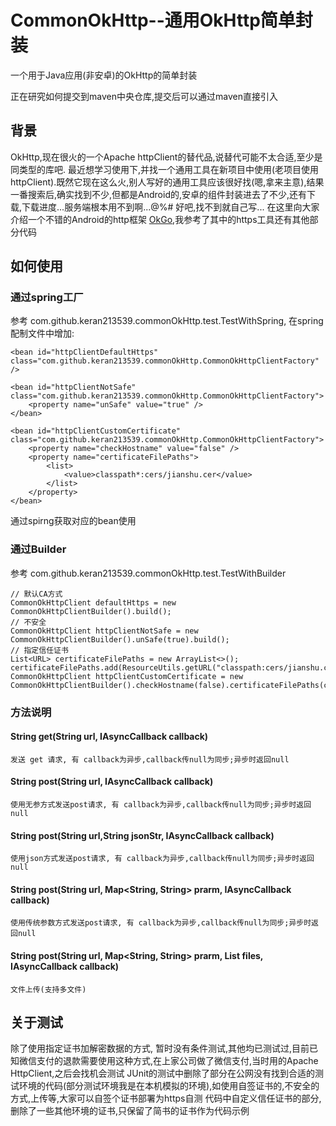 # CommonOkHttp--通用OkHttp简单封装
一个用于Java应用(非安卓)的OkHttp的简单封装

正在研究如何提交到maven中央仓库,提交后可以通过maven直接引入
## 背景
OkHttp,现在很火的一个Apache httpClient的替代品,说替代可能不太合适,至少是同类型的库吧.
最近想学习使用下,并找一个通用工具在新项目中使用(老项目使用httpClient).既然它现在这么火,别人写好的通用工具应该很好找(嗯,拿来主意),结果一番搜索后,确实找到不少,但都是Android的,安卓的组件封装进去了不少,还有下载,下载进度...服务端根本用不到啊...@%#$%#$ 好吧,找不到就自己写...
在这里向大家介绍一个不错的Android的http框架 [OkGo](https://github.com/jeasonlzy/okhttp-OkGo),我参考了其中的https工具还有其他部分代码
## 如何使用
### 通过spring工厂
参考 com.github.keran213539.commonOkHttp.test.TestWithSpring, 在spring 配制文件中增加:


	<bean id="httpClientDefaultHttps" class="com.github.keran213539.commonOkHttp.CommonOkHttpClientFactory" />
	
	<bean id="httpClientNotSafe" class="com.github.keran213539.commonOkHttp.CommonOkHttpClientFactory">
		<property name="unSafe" value="true" />
	</bean>
	
	<bean id="httpClientCustomCertificate" class="com.github.keran213539.commonOkHttp.CommonOkHttpClientFactory">
		<property name="checkHostname" value="false" />
		<property name="certificateFilePaths">
			<list>
				<value>classpath*:cers/jianshu.cer</value>
			</list>
		</property>
	</bean>
通过spirng获取对应的bean使用

### 通过Builder
参考 com.github.keran213539.commonOkHttp.test.TestWithBuilder

	// 默认CA方式
	CommonOkHttpClient defaultHttps = new CommonOkHttpClientBuilder().build();
	// 不安全
	CommonOkHttpClient httpClientNotSafe = new CommonOkHttpClientBuilder().unSafe(true).build();
	// 指定信任证书
	List<URL> certificateFilePaths = new ArrayList<>();
	certificateFilePaths.add(ResourceUtils.getURL("classpath:cers/jianshu.cer"));
	CommonOkHttpClient httpClientCustomCertificate = new CommonOkHttpClientBuilder().checkHostname(false).certificateFilePaths(certificateFilePaths).build();
### 方法说明
#### String get(String url, IAsyncCallback callback)
	发送 get 请求, 有 callback为异步,callback传null为同步;异步时返回null
#### String post(String url, IAsyncCallback callback)
	使用无参方式发送post请求, 有 callback为异步,callback传null为同步;异步时返回null
#### String post(String url,String jsonStr, IAsyncCallback callback)
	使用json方式发送post请求, 有 callback为异步,callback传null为同步;异步时返回null
#### String post(String url, Map<String, String> prarm, IAsyncCallback callback)
	使用传统参数方式发送post请求, 有 callback为异步,callback传null为同步;异步时返回null
#### <T extends UploadFileBase> String post(String url, Map<String, String> prarm, List<T> files, IAsyncCallback callback)
	文件上传(支持多文件)
 
## 关于测试
除了使用指定证书加解密数据的方式, 暂时没有条件测试,其他均已测试过,目前已知微信支付的退款需要使用这种方式,在上家公司做了微信支付,当时用的Apache HttpClient,之后会找机会测试
JUnit的测试中删除了部分在公网没有找到合适的测试环境的代码(部分测试环境我是在本机模拟的环境),如使用自签证书的,不安全的方式,上传等,大家可以自签个证书部署为https自测
代码中自定义信任证书的部分,删除了一些其他环境的证书,只保留了简书的证书作为代码示例